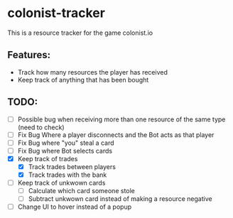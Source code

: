 # colonist-tracker
This is a resource tracker for the game colonist.io

## Features:
- Track how many resources the player has received
- Keep track of anything that has been bought

## TODO:
- [ ] Possible bug when receiving more than one resource of the same type (need to check)
- [ ] Fix Bug Where a player disconnects and the Bot acts as that player
- [ ] Fix Bug where "you" steal a card
- [ ] Fix Bug where Bot selects cards
- [x] Keep track of trades 
    - [x] Track trades between players
    - [x] Track trades with the bank
- [ ] Keep track of unkwown cards
    - [ ] Calculate which card someone stole
    - [ ] Subtract unkwown card instead of making a resource negative
- [ ] Change UI to hover instead of a popup